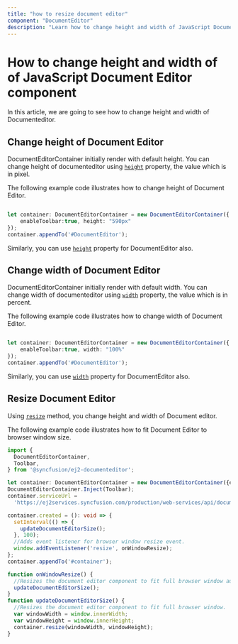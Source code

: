 ```yaml
---
title: "how to resize document editor"
component: "DocumentEditor"
description: "Learn how to change height and width of JavaScript Document Editor component."
---
```


# How to change height and width of of JavaScript Document Editor component

In this article, we are going to see how to change height and width of Documenteditor.

## Change height of Document Editor

DocumentEditorContainer initially render with default height. You can change height of documenteditor using [`height`](../../api/document-editor-container/documentEditorContainerModel/#height) property, the value which is in pixel.

The following example code illustrates how to change height of Document Editor.

```typescript

let container: DocumentEditorContainer = new DocumentEditorContainer({
    enableToolbar:true, height: "590px"
});
container.appendTo('#DocumentEditor');

```

Similarly, you can use [`height`](../../api/document-editor#height) property for DocumentEditor also.

## Change width of Document Editor

DocumentEditorContainer initially render with default width. You can change width of documenteditor using [`width`](../../api/document-editor-container/documentEditorContainerModel/#width) property, the value which is in percent.

The following example code illustrates how to change width of Document Editor.

```typescript

let container: DocumentEditorContainer = new DocumentEditorContainer({
    enableToolbar:true, width: "100%"
});
container.appendTo('#DocumentEditor');

```

Similarly, you can use [`width`](../../api/document-editor#width) property for DocumentEditor also.

## Resize Document Editor

Using [`resize`](../../api/document-editor-container#resize) method, you change height and width of Document editor.

The following example code illustrates how to fit Document Editor to browser window size.

```typescript
import {
  DocumentEditorContainer,
  Toolbar,
} from '@syncfusion/ej2-documenteditor';

let container: DocumentEditorContainer = new DocumentEditorContainer({enableToolbar: true,height: '590px'});
DocumentEditorContainer.Inject(Toolbar);
container.serviceUrl =
  'https://ej2services.syncfusion.com/production/web-services/api/documenteditor/';

container.created = (): void => {
  setInterval(() => {
    updateDocumentEditorSize();
  }, 100);
  //Adds event listener for browser window resize event.
  window.addEventListener('resize', onWindowResize);
};
container.appendTo('#container');

function onWindowResize() {
  //Resizes the document editor component to fit full browser window automatically whenever the browser resized.
  updateDocumentEditorSize();
}
function updateDocumentEditorSize() {
  //Resizes the document editor component to fit full browser window.
  var windowWidth = window.innerWidth;
  var windowHeight = window.innerHeight;
  container.resize(windowWidth, windowHeight);
}
```